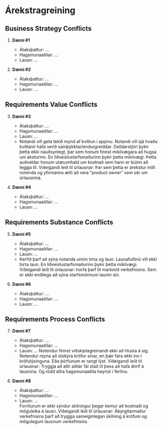 # Árekstragreining

## Business Strategy Conflicts
1. **Dæmi #1**  
   - Átaksþáttur: …  
   - Hagsmunaaðilar: …  
   - Lausn: …  

2. **Dæmi #2**  
   - Átaksþáttur: …  
   - Hagsmunaaðilar: …  
   - Lausn: …  

## Requirements Value Conflicts
3. **Dæmi #3**  
   - Átaksþáttur: …  
   - Hagsmunaaðilar: …  
   - Lausn: …
   - Notandi vill geta tekið mynd af kvittun í appinu.
Notandi vill sjá hvaða kvittanir hafa verið samþykktar/endurgreiddar.
Deildarstjóri þykir þetta ekki nauðsynlegt, þar sem honum finnst mikilvægara að hugsa um aksturinn. En liðveislustarfsmaðurinn þykir þetta mikilvægi. Þetta auðveldar honum utanumhald um kostnað sem hann er búinn að leggja til.
Viðeigandi leið til úrlausnar: Þar sem þetta er árekstur milli notenda og yfirmanns ætti að vera “product owner” sem sér um úrlausnina.


4. **Dæmi #4**  
   - Átaksþáttur: …  
   - Hagsmunaaðilar: …  
   - Lausn: …  

## Requirements Substance Conflicts
5. **Dæmi #5**  
   - Átaksþáttur: …  
   - Hagsmunaaðilar: …  
   - Lausn: …
   - Kerfið þarf að sýna notanda unnin tíma og laun.
Launafulltrúi vill ekki birta laun. En liðveislustarfsmaðurinn þykir þetta mikilvægi. 
Viðeigandi leið til úrlausnar: horfa þarf til markmið verkefnisins. Sem er ekki endilega að sýna starfsmönnum launin sín.


6. **Dæmi #6**  
   - Átaksþáttur: …  
   - Hagsmunaaðilar: …  
   - Lausn: …  

## Requirements Process Conflicts
7. **Dæmi #7**  
   - Átaksþáttur: …  
   - Hagsmunaaðilar: …  
   - Lausn: …
Notendur finnst viðskiptagreinandi ekki að hlusta á sig. Notendur reyna að útskýra kröfur sínar, en þær fara ekki inn í kröfulýsinguna. Eða þörfunum er rangt lýst.
Viðeigandi leið til úrlausnar: Tryggja að allir aðilar fái stað til þess að hafa áhrif á lausnina. Og rödd allra hagsmunaaðila heyrist í ferlinu.


8. **Dæmi #8**  
   - Átaksþáttur: …  
   - Hagsmunaaðilar: …  
   - Lausn: …  
Forriturum er ekki sýndur skilningur þegar kemur að kostnaði og möguleika á lausn. 
Viðeigandi leið til úrlausnar: Ábyrgðarmaður verkefnisins þarf að tryggja sameiginlegan skilning á kröfum og mögulegum lausnum verkefnisins
